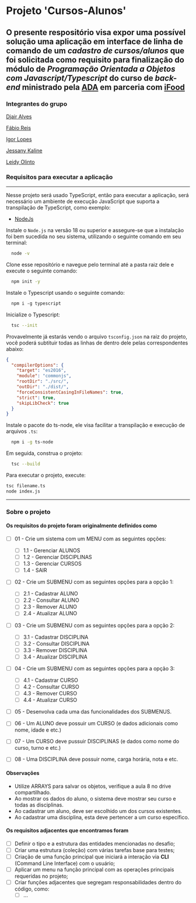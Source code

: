 # Projeto 'Cursos-Alunos'

## O presente respositório visa expor uma possível solução uma aplicação em interface de linha de comando de um _cadastro de cursos/alunos_ que foi solicitada como requisito para finalização do módulo de _Programação Orientada a Objetos com Javascript/Typescript_ do curso de _back-end_ ministrado pela [ADA](https://ada.tech/) em parceria com [iFood](https://www.ifood.com.br/)

### Integrantes do grupo

[Djair Alves](https://www.linkedin.com/in/djairdj)

[Fábio Reis](https://www.linkedin.com/in/fabioreispaz/)

[Igor Lopes](https://www.linkedin.com/in/igorlopes-dev/)

[Jessany Kaline](https://www.linkedin.com/in/jessany-kaline/)

[Leidy Olinto](www.linkedin.com/in/leidy-olinto)

### Requisitos para executar a aplicação

___
Nesse projeto será usado TypeScript, então para executar a aplicação, será necessário um ambiente de execução JavaScript que suporta a transpilação de TypeScript, como exemplo:

- [NodeJs](https://nodejs.org/en/download)

Instale o `Node.js` na versão 18 ou superior e assegure-se que a instalação foi bem sucedida no seu sistema, utilizando o seguinte comando em seu terminal:

```bash
  node -v
```

Clone esse repositório e navegue pelo terminal até a pasta raiz dele e execute o seguinte comando:

```bash
  npm init -y
```

Instale o Typescript usando o seguinte comando:

```md
  npm i -g typescript
```

Inicialize o Typescript:

```bash
  tsc --init
```

Provavelmente já estarás vendo o arquivo `tsconfig.json` na raiz do projeto, você poderá subtituir todas as linhas de dentro dele pelas correspondentes abaixo:

```json
{
  "compilerOptions": {
    "target": "es2016",
    "module": "commonjs",
    "rootDir": "./src/",
    "outDir": "./dist/",
    "forceConsistentCasingInFileNames": true,
    "strict": true,
    "skipLibCheck": true
  }
}
```

Instale o pacote do ts-node, ele visa facilitar a transpilação e execução de arquivos `.ts`:

```bash
  npm i -g ts-node
```

Em seguida, construa o projeto:

```bash
  tsc --build
```

Para executar o projeto, execute:

```bash
tsc filename.ts   
node index.js
```
___

### Sobre o projeto

#### Os requisitos do projeto foram originalmente definidos como

- [ ] 01 - Crie um sistema com um MENU com as seguintes opções:
  - [ ] 1.1 - Gerenciar ALUNOS
  - [ ] 1.2 - Gerenciar DISCIPLINAS
  - [ ] 1.3 - Gerenciar CURSOS
  - [ ] 1.4 - SAIR

- [ ] 02 - Crie um SUBMENU com as seguintes opções para a opção 1:
  - [ ] 2.1 - Cadastrar ALUNO
  - [ ] 2.2 - Consultar ALUNO
  - [ ] 2.3 - Remover ALUNO
  - [ ] 2.4 - Atualizar ALUNO

- [ ] 03 - Crie um SUBMENU com as seguintes opções para a opção 2:
  - [ ] 3.1 - Cadastrar DISCIPLINA
  - [ ] 3.2 - Consultar DISCIPLINA
  - [ ] 3.3 - Remover DISCIPLINA
  - [ ] 3.4 - Atualizar DISCIPLINA

- [ ] 04 - Crie um SUBMENU com as seguintes opções para a opção 3:
  - [ ] 4.1 - Cadastrar CURSO
  - [ ] 4.2 - Consultar CURSO
  - [ ] 4.3 - Remover CURSO
  - [ ] 4.4 - Atualizar CURSO

- [ ] 05 - Desenvolva cada uma das funcionalidades dos SUBMENUS.

- [ ] 06 - Um ALUNO deve possuir um CURSO (e dados adicionais como nome, idade e etc.)

- [ ] 07 - Um CURSO deve pussuir DISCIPLINAS (e dados como nome do curso, turno e etc.)

- [ ] 08 - Uma DISCIPLINA deve possuir nome, carga horária, nota e etc.

#### Observações

- Utilize ARRAYS para salvar os objetos, verifique a aula 8 no drive compartilhado.
- Ao mostrar os dados do aluno, o sistema deve mostrar seu curso e todas as disciplinas.
- Ao cadastrar um aluno, deve ser escolhido um dos cursos existentes.
- Ao cadastrar uma disciplina, esta deve pertencer a um curso específico.

#### Os requisitos adjacentes que encontramos foram

- [ ] Definir o tipo e a estrutura das entidades mencionadas no desafio;
- [ ] Criar uma estrutura (coleção) com várias tarefas base para testes;
- [ ] Criação de uma função principal que iniciará a interação via **CLI** (Command Line Interface) com o usuário;
- [ ] Aplicar um menu na função principal com as operações principais requeridas no projeto;
- [ ] Criar funções adjacentes que segregam responsabilidades dentro do código, como:
  - [ ] ...

